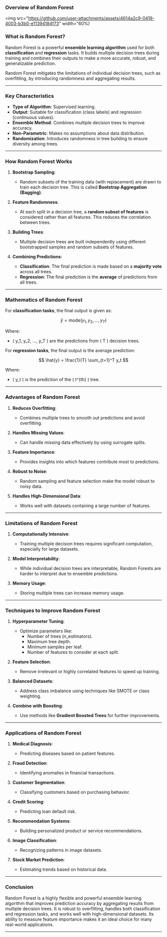 ### **Overview of Random Forest**

<img src="https://github.com/user-attachments/assets/4614a2c9-0419-4003-b3b0-e11394184f73" width="60%)

### **What is Random Forest?**
Random Forest is a powerful **ensemble learning algorithm** used for both **classification** and **regression** tasks. It builds multiple decision trees during training and combines their outputs to make a more accurate, robust, and generalizable prediction.

Random Forest mitigates the limitations of individual decision trees, such as overfitting, by introducing randomness and aggregating results.

---

### **Key Characteristics**
- **Type of Algorithm**: Supervised learning.
- **Output**: Suitable for classification (class labels) and regression (continuous values).
- **Ensemble Method**: Combines multiple decision trees to improve accuracy.
- **Non-Parametric**: Makes no assumptions about data distribution.
- **Randomization**: Introduces randomness in tree building to ensure diversity among trees.

---

### **How Random Forest Works**

1. **Bootstrap Sampling**:
   - Random subsets of the training data (with replacement) are drawn to train each decision tree. This is called **Bootstrap Aggregation (Bagging)**.

2. **Feature Randomness**:
   - At each split in a decision tree, a **random subset of features** is considered rather than all features. This reduces the correlation between trees.

3. **Building Trees**:
   - Multiple decision trees are built independently using different bootstrapped samples and random subsets of features.

4. **Combining Predictions**:
   - **Classification**: The final prediction is made based on a **majority vote** across all trees.
   - **Regression**: The final prediction is the **average** of predictions from all trees.

---

### **Mathematics of Random Forest**
For **classification tasks**, the final output is given as:

$$
\hat{y} = \text{mode}(y_1, y_2, ..., y_T)
$$

Where:
- \( y_1, y_2, ..., y_T \) are the predictions from \( T \) decision trees.

For **regression tasks**, the final output is the average prediction:

$$
\hat{y} = \frac{1}{T} \sum_{t=1}^T y_t
$$

Where:
- \( y_t \) is the prediction of the \( t^{th} \) tree.

---

### **Advantages of Random Forest**
1. **Reduces Overfitting**:
   - Combines multiple trees to smooth out predictions and avoid overfitting.

2. **Handles Missing Values**:
   - Can handle missing data effectively by using surrogate splits.

3. **Feature Importance**:
   - Provides insights into which features contribute most to predictions.

4. **Robust to Noise**:
   - Random sampling and feature selection make the model robust to noisy data.

5. **Handles High-Dimensional Data**:
   - Works well with datasets containing a large number of features.

---

### **Limitations of Random Forest**
1. **Computationally Intensive**:
   - Training multiple decision trees requires significant computation, especially for large datasets.

2. **Model Interpretability**:
   - While individual decision trees are interpretable, Random Forests are harder to interpret due to ensemble predictions.

3. **Memory Usage**:
   - Storing multiple trees can increase memory usage.

---

### **Techniques to Improve Random Forest**
1. **Hyperparameter Tuning**:
   - Optimize parameters like:
     - Number of trees (n_estimators).
     - Maximum tree depth.
     - Minimum samples per leaf.
     - Number of features to consider at each split.

2. **Feature Selection**:
   - Remove irrelevant or highly correlated features to speed up training.

3. **Balanced Datasets**:
   - Address class imbalance using techniques like SMOTE or class weighting.

4. **Combine with Boosting**:
   - Use methods like **Gradient Boosted Trees** for further improvements.

---

### **Applications of Random Forest**
1. **Medical Diagnosis**:
   - Predicting diseases based on patient features.

2. **Fraud Detection**:
   - Identifying anomalies in financial transactions.

3. **Customer Segmentation**:
   - Classifying customers based on purchasing behavior.

4. **Credit Scoring**:
   - Predicting loan default risk.

5. **Recommendation Systems**:
   - Building personalized product or service recommendations.

6. **Image Classification**:
   - Recognizing patterns in image datasets.

7. **Stock Market Prediction**:
   - Estimating trends based on historical data.

---

### **Conclusion**
Random Forest is a highly flexible and powerful ensemble learning algorithm that improves prediction accuracy by aggregating results from multiple decision trees. It is robust to overfitting, handles both classification and regression tasks, and works well with high-dimensional datasets. Its ability to measure feature importance makes it an ideal choice for many real-world applications.

---


